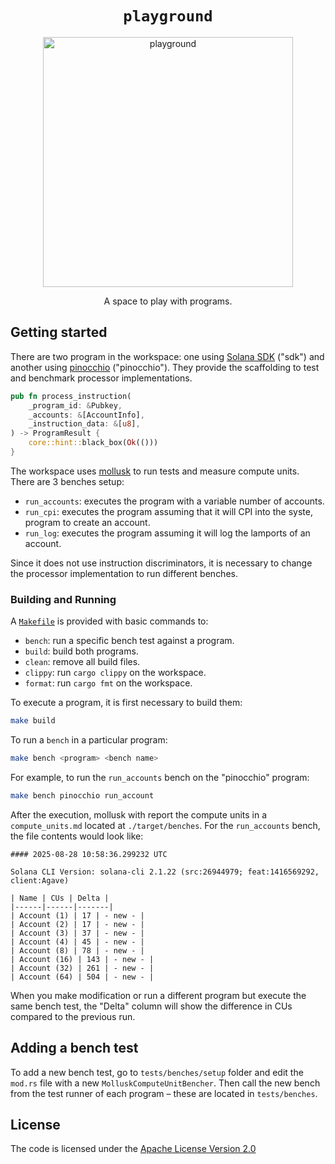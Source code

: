<h1 align="center">
  <code>playground</code>
</h1>
<p align="center">
  <img width="400" alt="playground" src="https://github.com/user-attachments/assets/9ae2b22c-8ebb-49d5-bb18-039719de7618" />
</p>

<p align="center">
  A space to play with programs.
</p>

## Getting started

There are two program in the workspace: one using [Solana SDK](https://github.com/anza-xyz/solana-sdk) ("sdk") and another using [pinocchio](https://github.com/anza-xyz/pinocchio) ("pinocchio"). They provide the scaffolding to test and benchmark processor implementations.

```rust
pub fn process_instruction(
    _program_id: &Pubkey,
    _accounts: &[AccountInfo],
    _instruction_data: &[u8],
) -> ProgramResult {
    core::hint::black_box(Ok(()))
}
```

The workspace uses [mollusk](https://github.com/anza-xyz/mollusk) to run tests and measure compute units. There are 3 benches setup:
* `run_accounts`: executes the program with a variable number of accounts.
* `run_cpi`: executes the program assuming that it will CPI into the syste, program to create an account.
* `run_log`: executes the program assuming it will log the lamports of an account.

Since it does not use instruction discriminators, it is necessary to change the processor implementation to run different benches.

### Building and Running

A [`Makefile`](https://github.com/febo/playground/blob/main/Makefile) is provided with basic commands to:
* `bench`: run a specific bench test against a program.
* `build`: build both programs.
* `clean`: remove all build files.
* `clippy`: run `cargo clippy` on the workspace.
* `format`: run `cargo fmt` on the workspace.

To execute a program, it is first necessary to build them:
```bash
make build
```

To run a `bench` in a particular program:
```bash
make bench <program> <bench name>
```

For example, to run the `run_accounts` bench on the "pinocchio" program:
```bash
make bench pinocchio run_account
```

After the execution, mollusk with report the compute units in a `compute_units.md` located at `./target/benches`. For the `run_accounts` bench, the file contents would look like:
```
#### 2025-08-28 10:58:36.299232 UTC

Solana CLI Version: solana-cli 2.1.22 (src:26944979; feat:1416569292, client:Agave)

| Name | CUs | Delta |
|------|------|-------|
| Account (1) | 17 | - new - |
| Account (2) | 17 | - new - |
| Account (3) | 37 | - new - |
| Account (4) | 45 | - new - |
| Account (8) | 78 | - new - |
| Account (16) | 143 | - new - |
| Account (32) | 261 | - new - |
| Account (64) | 504 | - new - |
```

When you make modification or run a different program but execute the same bench test, the "Delta" column will show the difference in CUs compared to the previous run.

## Adding a bench test

To add a new bench test, go to `tests/benches/setup` folder and edit the `mod.rs` file with a new `MolluskComputeUnitBencher`. Then call the new bench from the test runner of each program – these are located in `tests/benches`.

## License

The code is licensed under the [Apache License Version 2.0](LICENSE)
